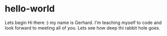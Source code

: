 # hello-world
Lets begin
Hi there :) my name is Gerhard. I'm teaching myself to code and look forward to meeting all of you. Lets see how deep thi rabbit hole goes.
